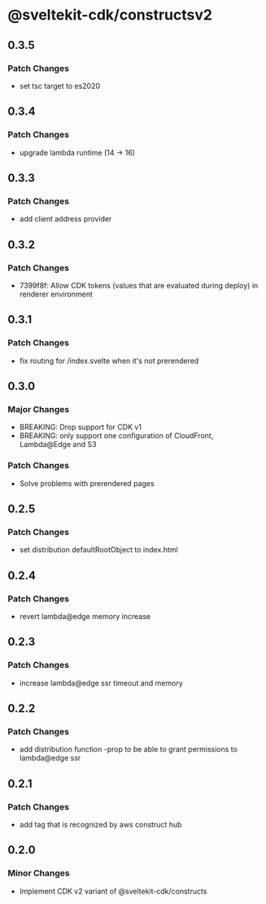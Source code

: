 # @sveltekit-cdk/constructsv2

## 0.3.5

### Patch Changes

- set tsc target to es2020

## 0.3.4

### Patch Changes

- upgrade lambda runtime (14 -> 16)

## 0.3.3

### Patch Changes

- add client address provider

## 0.3.2

### Patch Changes

- 7399f8f: Allow CDK tokens (values that are evaluated during deploy) in renderer environment

## 0.3.1

### Patch Changes

- fix routing for /index.svelte when it's not prerendered

## 0.3.0

### Major Changes

- BREAKING: Drop support for CDK v1
- BREAKING: only support one configuration of CloudFront, Lambda@Edge and S3

### Patch Changes

- Solve problems with prerendered pages

## 0.2.5

### Patch Changes

- set distribution defaultRootObject to index.html

## 0.2.4

### Patch Changes

- revert lambda@edge memory increase

## 0.2.3

### Patch Changes

- increase lambda@edge ssr timeout and memory

## 0.2.2

### Patch Changes

- add distribution function -prop to be able to grant permissions to lambda@edge ssr

## 0.2.1

### Patch Changes

- add tag that is recognized by aws construct hub

## 0.2.0

### Minor Changes

- Implement CDK v2 variant of @sveltekit-cdk/constructs
